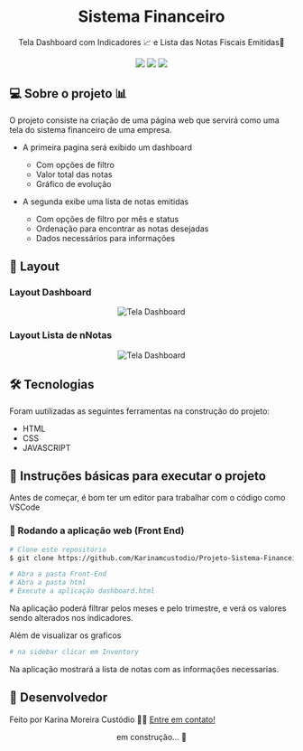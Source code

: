 <h1 align="center">Sistema Financeiro</h1>
<p align="center">Tela Dashboard com Indicadores 📈 e Lista das Notas Fiscais Emitidas📄 </p>

<p align="center"> 
<img src="http://ForTheBadge.com/images/badges/uses-html.svg" />
<img src="http://ForTheBadge.com/images/badges/uses-css.svg" />
<img src="http://ForTheBadge.com/images/badges/uses-js.svg" />
</p>

## 💻 Sobre o projeto 📊

O projeto consiste na criação de uma página web que servirá como uma tela do sistema financeiro de uma empresa.

- A primeira pagina será exibido um dashboard

  - Com opções de filtro
  - Valor total das notas
  - Gráfico de evolução

- A segunda exibe uma lista de notas emitidas
  - Com opções de filtro por mês e status
  - Ordenação para encontrar as notas desejadas
  - Dados necessários para informações

## 🎨 Layout

### Layout Dashboard

<p align="center"> 
<img alt="Tela Dashboard" src="/img/Dashboard.jpeg">
</p>

### Layout Lista de nNotas

<p align="center">
<img alt="Tela Dashboard" src="/img/ListaNotas.jpeg">
</p>

## 🛠 Tecnologias

Foram uutilizadas as seguintes ferramentas na construção do projeto:

- HTML
- CSS
- JAVASCRIPT

## 🚀 Instruções básicas para executar o projeto

Antes de começar, é bom ter um editor para trabalhar com o código como VSCode

### 🧭 Rodando a aplicação web (Front End)

```bash
# Clone este repositório
$ git clone https://github.com/Karinamcustodio/Projeto-Sistema-Financeiro

# Abra a pasta Front-End
# Abra a pasta html
# Execute a aplicação dashboard.html
```

Na aplicação poderá filtrar pelos meses e pelo trimestre, e verá os valores sendo alterados nos indicadores.

Além de visualizar os graficos

```bash
# na sidebar clicar em Inventory

```

Na aplicação mostrará a lista de notas com as informações necessarias.

## 📝 Desenvolvedor

Feito por Karina Moreira Custódio 👋🏽 [Entre em contato!](https://www.linkedin.com/in/karina-moreira-custodio)

<p align="center">em construção... 🚧</p>
